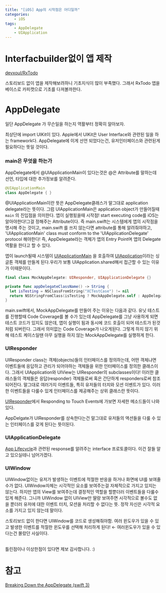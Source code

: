 ```yaml
---
title: "[iOS] App의 시작점은 어디일까"
categories: 
    - iOS
tags:
    - AppDelegate
    - UIApplication
---
```



# Interfacbuilder없이 앱 제작

[devxoul/RxTodo](https://github.com/devxoul/RxTodo)

스토리보드 없이 앱을 제작해보려하니 기초지식이 많이 부족했다. 그래서 RxTodo 앱을 베이스로 카피캣으로 기초를 다져볼까한다. 

# AppDelegate

일단 AppDelegate 가 무슨일을 하는지 역활부터 정확히 알아보자.

최상단에 import UIKit이 있다. Apple에서 UIKit은 User Interface와 관련된 일을 하는 framework다. AppDelegate에 이게 선언 되었다는건, 유저인터페이스와 관련된게 필요하다는 뜻일 것이다.

### main은 무엇을 하는가

AppDelegate에서 @UIApplicationMain이 있다는것은 @은 Attribute를 말하는데 선언, 타입에 대한 추가정보를 알려준다. 

```swift
@UIApplicationMain
class AppDelegate { }
```

@UIApplicationMain이란 뜻은 AppDelegate클래스가 말그대로 application delegate라는 뜻이다. 그럼 UIApplicationMain은 application object가 만들어질때 `main` 의 진입점을 의미한다. 앱이 실행됬을때 시작점! start executing code를 iOS는 알아야한다!그걸 정해주는 Attribute이다. 즉 main.swift는 시스템에게 앱의 시작점을 명시해 주는 것이고, main.swift 를 쓰지 않는다면 attribute를 통해 알려줘야하고, 'UIApplicationMain' class must conform to the 'UIApplicationDelegate' protocol 해야한다!
즉, AppDelegate라는 객체가 앱의 Entry Point며 앱의 Delegate역활을 한다고 할 수 있다.

앱이 launch될때 시스템이 [UIApplicationMain](https://developer.apple.com/documentation/uikit/1622933-uiapplicationmain) 을 호출하여 [UIApplication](https://developer.apple.com/documentation/uikit/uiapplication)이라는 싱글톤 객체를 만들게 된다.우리가 보통 UIApplication.shared해서 접근할 수 있는 이유가 이때문이다.

```swift
final class MockAppDelegate: UIResponder, UIApplicationDelegate {}

private func appDelegateClassName() -> String {
  let isTesting = NSClassFromString("XCTestCase") != nil
  return NSStringFromClass(isTesting ? MockAppDelegate.self : AppDelegate.self)
}
```

main.swift에서, MockAppDelegate를 만들어 주는 이유는 다음과 같다. 유닛 테스트를 진행할때 Code Coverage를 볼 수가 있는데 AppDelegate를 그냥 사용하게 되면 테스트 코드가 있지도 않은데, 앱이 실행이 됨과 동시에 코드 호출이 되어 테스트가 된것 처럼 되버린다. 그래서 의미없는 Code Coverage가 나오게된다. 그렇게 하지 않기 위해 테스트 케이스일땐 아무 실행을 하지 않는 MockAppDelegate를 실행하게 한다.

### UIResponder

UIResponder class는 객체(objects)들의 인터페이스를 정의하는데, 어떤 객체냐면 이벤트들에 응답하고 관리가 되어야하는 객체들을 위한 인터페이스를 정의한 클래스이다. 그래서 UIApplication와 UIView는 UIResponder의 subclasses이다! 이러한 클래스들의 객체들은 응답(responder) 객체들로써 혹은 간단하게 responders로써 참조 되어진다. 말그대로 여러가지 이벤트들, 특히 유저들의 터치와 모션 이벤트가 있다. 이러한 이벤트들을 다룰수 있게 인터페이스를 제공해주는 상위 클래스란 뜻이다.

[UIResponder](https://developer.apple.com/documentation/uikit/uiresponder)에서 Responding to Touch Events에 가보면 자세한 메소드들이 나와있다.

AppDelgate가 UIResponder를 상속한다는건 말그대로 유저들의 액션들을 다룰 수 있는 인터페이스를 갖게 된다는 뜻이된다.

### UIApplicationDelegate

[App Lifecycle](https://developer.apple.com/documentation/uikit)과 관련된 response를 알려주는 interface 프로토콜이다. 이건 잘들 알고 있으실테니 넘어가겠다.

### UIWindow

UIWindow없이는 유저가 발생하는 이벤트에 적절한 반응을 하거나 화면에 UI를 보여줄 수가 없다. UIWindow자체는 시각적인 요소를 보여주는걸 자체적으로 가지고 있지는 않는다. 하지만 앱의 View를 보여주는데 결정적인 역할을 할뿐더러 이벤트들을 다룰수 있게 해준다. 그니까 UIWindow 없이 UIView만 딸랑 보여주면 시각적으로 볼수도 없을 뿐더러 유저에 대한 이벤트 터치, 모션을 처리할 수 없다는 뜻. 정작 자신은 시각적 요소를 가지고 있지 않는데 말이다.

스토리보드 없이 한다면 UIWindow를 코드로 생성해줘야함. 여러 윈도우가 있을 수 있고 발생한 이벤트를 적절한 윈도우를 선택해 처리하게 된다! ← 여러윈도우가 있을 수 있다는건 몰랐던 사실이다.

<br>
틀린점이나 이상한점이 있다면 제보 감사합니다. :)

# 참고

[Breaking Down the AppDelegate (swift 3)](https://medium.com/@Dougly/breaking-down-the-appdelegate-swift-3-258e48f907d6)

